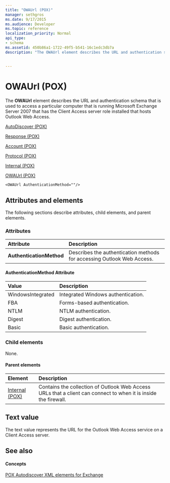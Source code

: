 ```yaml
---
title: "OWAUrl (POX)"
manager: sethgros
ms.date: 9/17/2015
ms.audience: Developer
ms.topic: reference
localization_priority: Normal
api_type:
- schema
ms.assetid: 450b86a1-1722-49f5-b541-16c1edc3db7a
description: "The OWAUrl element describes the URL and authentication schema that is used to access a particular computer that is running Microsoft Exchange Server 2007 that has the Client Access server role installed that hosts Outlook Web Access."
 
 
---
```


# OWAUrl (POX)

The **OWAUrl** element describes the URL and authentication schema that is used to access a particular computer that is running Microsoft Exchange Server 2007 that has the Client Access server role installed that hosts Outlook Web Access. 
  
[AutoDiscover (POX)](autodiscover-pox.md)
  
[Response (POX)](response-pox.md)
  
[Account (POX)](account-pox.md)
  
[Protocol (POX)](protocol-pox.md)
  
[Internal (POX)](internal-pox.md)
  
[OWAUrl (POX)](owaurl-pox.md)
  
```
<OWAUrl AuthenticationMethod=""/>
```

## Attributes and elements

The following sections describe attributes, child elements, and parent elements.
  
### Attributes

|**Attribute**|**Description**|
|:-----|:-----|
|**AuthenticationMethod** <br/> |Describes the authentication methods for accessing Outlook Web Access.  <br/> |
   
#### AuthenticationMethod Attribute

|**Value**|**Description**|
|:-----|:-----|
|WindowsIntegrated  <br/> |Integrated Windows authentication.  <br/> |
|FBA  <br/> |Forms-based authentication.  <br/> |
|NTLM  <br/> |NTLM authentication.  <br/> |
|Digest  <br/> |Digest authentication.  <br/> |
|Basic  <br/> |Basic authentication.  <br/> |
   
### Child elements

None.
  
#### Parent elements

|**Element**|**Description**|
|:-----|:-----|
|[Internal (POX)](internal-pox.md) <br/> |Contains the collection of Outlook Web Access URLs that a client can connect to when it is inside the firewall.  <br/> |
   
## Text value

The text value represents the URL for the Outlook Web Access service on a Client Access server.
  
## See also

#### Concepts

[POX Autodiscover XML elements for Exchange](pox-autodiscover-xml-elements-for-exchange.md)

